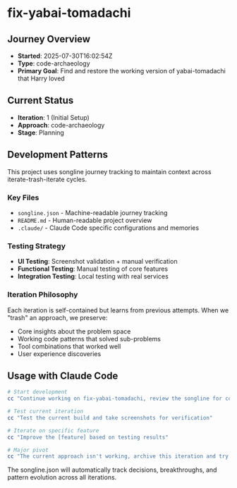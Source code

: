 # fix-yabai-tomadachi

## Journey Overview
- **Started**: 2025-07-30T16:02:54Z
- **Type**: code-archaeology
- **Primary Goal**: Find and restore the working version of yabai-tomadachi that Harry loved

## Current Status
- **Iteration**: 1 (Initial Setup)
- **Approach**: code-archaeology
- **Stage**: Planning

## Development Patterns
This project uses songline journey tracking to maintain context across iterate-trash-iterate cycles.

### Key Files
- `songline.json` - Machine-readable journey tracking
- `README.md` - Human-readable project overview
- `.claude/` - Claude Code specific configurations and memories

### Testing Strategy
- **UI Testing**: Screenshot validation + manual verification
- **Functional Testing**: Manual testing of core features
- **Integration Testing**: Local testing with real services

### Iteration Philosophy
Each iteration is self-contained but learns from previous attempts. When we "trash" an approach, we preserve:
- Core insights about the problem space
- Working code patterns that solved sub-problems  
- Tool combinations that worked well
- User experience discoveries

## Usage with Claude Code
```bash
# Start development
cc "Continue working on fix-yabai-tomadachi, review the songline for context"

# Test current iteration  
cc "Test the current build and take screenshots for verification"

# Iterate on specific feature
cc "Improve the [feature] based on testing results"

# Major pivot
cc "The current approach isn't working, archive this iteration and try [new-approach]"
```

The songline.json will automatically track decisions, breakthroughs, and pattern evolution across all iterations.
